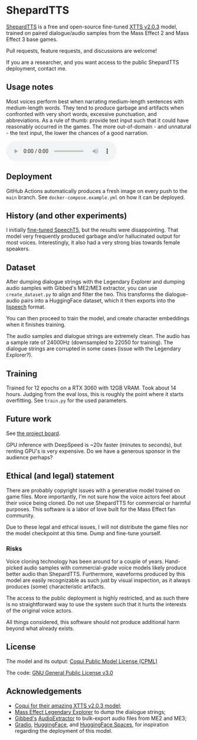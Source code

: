 # ShepardTTS

[ShepardTTS](https://shepardtts.darwinkel.net) is a free and open-source fine-tuned [XTTS v2.0.3](https://docs.coqui.ai/en/latest/models/xtts.html) model, trained on paired dialogue/audio samples from the Mass Effect 2 and Mass Effect 3 base games.

Pull requests, feature requests, and discussions are welcome!

If you are a researcher, and you want access to the public ShepardTTS deployment, contact me.

## Usage notes
Most voices perform best when narrating medium-length sentences with medium-length words. They tend to produce garbage and artifacts when confronted with very short words, excessive punctuation, and abbreviations. As a rule of thumb: provide text input such that it could have reasonably occurred in the games. The more out-of-domain - and unnatural - the text input, the lower the chances of a good narration.

![This paragraph is a good example of appropriate text input.](/examples/1708512151_ME2_f-player_f-Shepard.ogg)

## Deployment
GitHub Actions automatically produces a fresh image on every push to the `main` branch. See `docker-compose.example.yml` on how it can be deployed.

## History (and other experiments)
I initially [fine-tuned SpeechT5](https://huggingface.co/learn/audio-course/chapter6/fine-tuning), but the results were disappointing. That model very frequently produced garbage and/or hallucinated output for most voices. Interestingly, it also had a very strong bias towards female speakers. 

## Dataset
After dumping dialogue strings with the Legendary Explorer and dumping audio samples with Gibbed's ME2/ME3 extractor, you can use `create_dataset.py` to align and filter the two. This transforms the dialogue-audio pairs into a HuggingFace dataset, which it then exports into the [ljspeech](https://github.com/coqui-ai/TTS/tree/dev/recipes/ljspeech) format. 

You can then proceed to train the model, and create character embeddings when it finishes training.

The audio samples and dialogue strings are extremely clean. The audio has a sample rate of 24000Hz (downsampled to 22050 for training). The dialogue strings are corrupted in some cases (issue with the Legendary Explorer?).

## Training 
Trained for 12 epochs on a RTX 3060 with 12GB VRAM. Took about 14 hours. Judging from the eval loss, this is roughly the point where it starts overfitting. See `train.py` for the used parameters.

## Future work
See [the project board](https://github.com/users/Darwinkel/projects/2).

GPU inference with DeepSpeed is ~20x faster (minutes to seconds), but renting GPU's is very expensive. Do we have a generous sponsor in the audience perhaps?


## Ethical (and legal) statement
There are probably copyright issues with a generative model trained on game files. More importantly, I'm not sure how the voice actors feel about their voice being cloned. Do not use ShepardTTS for commercial or harmful purposes. This software is a labor of love built for the Mass Effect fan community.

Due to these legal and ethical issues, I will not distribute the game files nor the model checkpoint at this time. Dump and fine-tune yourself.

### Risks
Voice cloning technology has been around for a couple of years. Hand-picked audio samples with commercial-grade voice models likely produce better audio than ShepardTTS. Furthermore, waveforms produced by this model are easily recognizable as such just by visual inspection, as it always produces (some) characteristic artifacts.

The access to the public deployment is highly restricted, and as such there is no straightforward way to use the system such that it hurts the interests of the original voice actors.

All things considered, this software should not produce additional harm beyond what already exists.

## License
The model and its output: [Coqui Public Model License (CPML)](https://coqui.ai/cpml)

The code: [GNU General Public License v3.0](https://www.gnu.org/licenses/gpl-3.0.en.html)

## Acknowledgements
- [Coqui for their amazing XTTS v2.0.3 model](https://docs.coqui.ai/en/latest/models/xtts.html);
- [Mass Effect Legendary Explorer](https://github.com/ME3Tweaks/LegendaryExplorer) to dump the dialogue strings;
- [Gibbed's](http://svn.gib.me/public/masseffect3/trunk/Gibbed.MassEffect3.AudioExtract/) [AudioExtractor](http://mod.gib.me/masseffect2/audioextract_rev27.zip) to bulk-export audio files from ME2 and ME3;
- [Gradio](https://www.gradio.app/), [HuggingFace](https://huggingface.co/coqui/XTTS-v2), and [HuggingFace Spaces](https://huggingface.co/spaces/coqui/xtts), for inspiration regarding the deployment of this model.